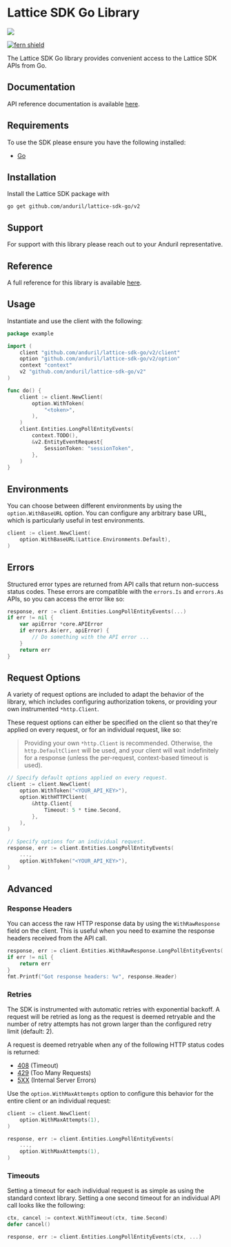 # Lattice SDK Go Library

![](https://www.anduril.com/lattice-sdk/)

[![fern shield](https://img.shields.io/badge/%F0%9F%8C%BF-Built%20with%20Fern-brightgreen)](https://buildwithfern.com?utm_source=github&utm_medium=github&utm_campaign=readme&utm_source=https%3A%2F%2Fgithub.com%2Fanduril%2Flattice-sdk-go)

The Lattice SDK Go library provides convenient access to the Lattice SDK APIs from Go.

## Documentation

API reference documentation is available [here](https://developer.anduril.com/).

## Requirements

To use the SDK please ensure you have the following installed:

* [Go](https://go.dev/doc/install)

## Installation

Install the Lattice SDK package with

```
go get github.com/anduril/lattice-sdk-go/v2
```

## Support

For support with this library please reach out to your Anduril representative. 

## Reference

A full reference for this library is available [here](https://github.com/anduril/lattice-sdk-go/blob/HEAD/./reference.md).

## Usage

Instantiate and use the client with the following:

```go
package example

import (
    client "github.com/anduril/lattice-sdk-go/v2/client"
    option "github.com/anduril/lattice-sdk-go/v2/option"
    context "context"
    v2 "github.com/anduril/lattice-sdk-go/v2"
)

func do() {
    client := client.NewClient(
        option.WithToken(
            "<token>",
        ),
    )
    client.Entities.LongPollEntityEvents(
        context.TODO(),
        &v2.EntityEventRequest{
            SessionToken: "sessionToken",
        },
    )
}
```

## Environments

You can choose between different environments by using the `option.WithBaseURL` option. You can configure any arbitrary base
URL, which is particularly useful in test environments.

```go
client := client.NewClient(
    option.WithBaseURL(Lattice.Environments.Default),
)
```

## Errors

Structured error types are returned from API calls that return non-success status codes. These errors are compatible
with the `errors.Is` and `errors.As` APIs, so you can access the error like so:

```go
response, err := client.Entities.LongPollEntityEvents(...)
if err != nil {
    var apiError *core.APIError
    if errors.As(err, apiError) {
        // Do something with the API error ...
    }
    return err
}
```

## Request Options

A variety of request options are included to adapt the behavior of the library, which includes configuring
authorization tokens, or providing your own instrumented `*http.Client`.

These request options can either be
specified on the client so that they're applied on every request, or for an individual request, like so:

> Providing your own `*http.Client` is recommended. Otherwise, the `http.DefaultClient` will be used,
> and your client will wait indefinitely for a response (unless the per-request, context-based timeout
> is used).

```go
// Specify default options applied on every request.
client := client.NewClient(
    option.WithToken("<YOUR_API_KEY>"),
    option.WithHTTPClient(
        &http.Client{
            Timeout: 5 * time.Second,
        },
    ),
)

// Specify options for an individual request.
response, err := client.Entities.LongPollEntityEvents(
    ...,
    option.WithToken("<YOUR_API_KEY>"),
)
```

## Advanced

### Response Headers

You can access the raw HTTP response data by using the `WithRawResponse` field on the client. This is useful
when you need to examine the response headers received from the API call.

```go
response, err := client.Entities.WithRawResponse.LongPollEntityEvents(...)
if err != nil {
    return err
}
fmt.Printf("Got response headers: %v", response.Header)
```

### Retries

The SDK is instrumented with automatic retries with exponential backoff. A request will be retried as long
as the request is deemed retryable and the number of retry attempts has not grown larger than the configured
retry limit (default: 2).

A request is deemed retryable when any of the following HTTP status codes is returned:

- [408](https://developer.mozilla.org/en-US/docs/Web/HTTP/Status/408) (Timeout)
- [429](https://developer.mozilla.org/en-US/docs/Web/HTTP/Status/429) (Too Many Requests)
- [5XX](https://developer.mozilla.org/en-US/docs/Web/HTTP/Status/500) (Internal Server Errors)

Use the `option.WithMaxAttempts` option to configure this behavior for the entire client or an individual request:

```go
client := client.NewClient(
    option.WithMaxAttempts(1),
)

response, err := client.Entities.LongPollEntityEvents(
    ...,
    option.WithMaxAttempts(1),
)
```

### Timeouts

Setting a timeout for each individual request is as simple as using the standard context library. Setting a one second timeout for an individual API call looks like the following:

```go
ctx, cancel := context.WithTimeout(ctx, time.Second)
defer cancel()

response, err := client.Entities.LongPollEntityEvents(ctx, ...)
```
